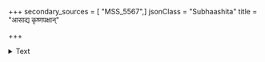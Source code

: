 +++
secondary_sources = [ "MSS_5567",]
jsonClass = "Subhaashita"
title = "आसाद्य कृष्णपक्षान्"

+++

<details><summary>Text</summary>

आसाद्य कृष्णपक्षान् अत्रसतः सर्वदाऽभीकान्।  
परयात्मनि रतचित्तान् विभाव्य तत्कर्म कुर्वतः क्व भयम्॥
</details>

